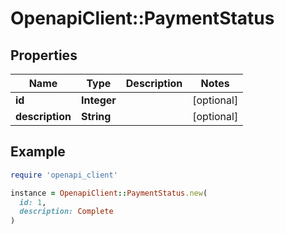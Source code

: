 # OpenapiClient::PaymentStatus

## Properties

| Name | Type | Description | Notes |
| ---- | ---- | ----------- | ----- |
| **id** | **Integer** |  | [optional] |
| **description** | **String** |  | [optional] |

## Example

```ruby
require 'openapi_client'

instance = OpenapiClient::PaymentStatus.new(
  id: 1,
  description: Complete
)
```

